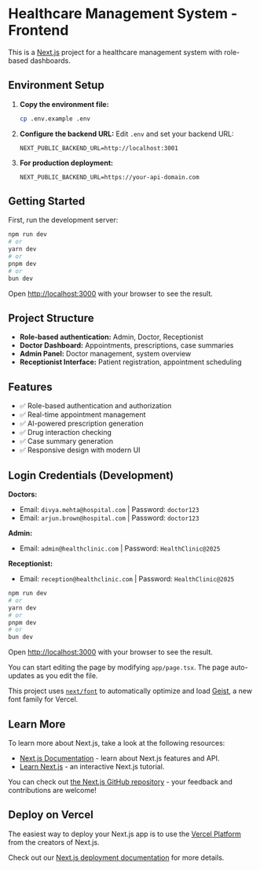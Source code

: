 # Healthcare Management System - Frontend

This is a [Next.js](https://nextjs.org) project for a healthcare management system with role-based dashboards.

## Environment Setup

1. **Copy the environment file:**
   ```bash
   cp .env.example .env
   ```

2. **Configure the backend URL:**
   Edit `.env` and set your backend URL:
   ```env
   NEXT_PUBLIC_BACKEND_URL=http://localhost:3001
   ```

3. **For production deployment:**
   ```env
   NEXT_PUBLIC_BACKEND_URL=https://your-api-domain.com
   ```

## Getting Started

First, run the development server:

```bash
npm run dev
# or
yarn dev
# or
pnpm dev
# or
bun dev
```

Open [http://localhost:3000](http://localhost:3000) with your browser to see the result.

## Project Structure

- **Role-based authentication:** Admin, Doctor, Receptionist
- **Doctor Dashboard:** Appointments, prescriptions, case summaries
- **Admin Panel:** Doctor management, system overview
- **Receptionist Interface:** Patient registration, appointment scheduling

## Features

- ✅ Role-based authentication and authorization
- ✅ Real-time appointment management
- ✅ AI-powered prescription generation
- ✅ Drug interaction checking
- ✅ Case summary generation
- ✅ Responsive design with modern UI

## Login Credentials (Development)

**Doctors:**
- Email: `divya.mehta@hospital.com` | Password: `doctor123`
- Email: `arjun.brown@hospital.com` | Password: `doctor123`

**Admin:**
- Email: `admin@healthclinic.com` | Password: `HealthClinic@2025`

**Receptionist:**
- Email: `reception@healthclinic.com` | Password: `HealthClinic@2025`

```bash
npm run dev
# or
yarn dev
# or
pnpm dev
# or
bun dev
```

Open [http://localhost:3000](http://localhost:3000) with your browser to see the result.

You can start editing the page by modifying `app/page.tsx`. The page auto-updates as you edit the file.

This project uses [`next/font`](https://nextjs.org/docs/app/building-your-application/optimizing/fonts) to automatically optimize and load [Geist](https://vercel.com/font), a new font family for Vercel.

## Learn More

To learn more about Next.js, take a look at the following resources:

- [Next.js Documentation](https://nextjs.org/docs) - learn about Next.js features and API.
- [Learn Next.js](https://nextjs.org/learn) - an interactive Next.js tutorial.

You can check out [the Next.js GitHub repository](https://github.com/vercel/next.js) - your feedback and contributions are welcome!

## Deploy on Vercel

The easiest way to deploy your Next.js app is to use the [Vercel Platform](https://vercel.com/new?utm_medium=default-template&filter=next.js&utm_source=create-next-app&utm_campaign=create-next-app-readme) from the creators of Next.js.

Check out our [Next.js deployment documentation](https://nextjs.org/docs/app/building-your-application/deploying) for more details.
